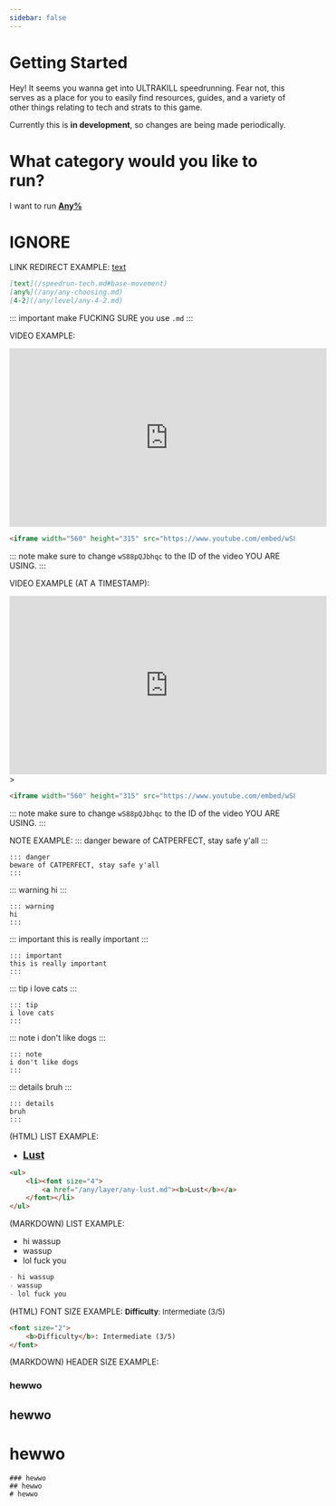 ```yaml
---
sidebar: false
---
```


# Getting Started
Hey! It seems you wanna get into ULTRAKILL speedrunning. Fear not, this serves
as a place for you to easily find resources, guides, and a variety of other things relating to tech and strats to this game.

Currently this is **in development**, so changes are being made periodically.

# What category would you like to run?

I want to run [**Any%**](/any/any-choosing.md)

# IGNORE

LINK REDIRECT EXAMPLE:
[text](/speedrun-tech.md#base-movement)
```md
[text](/speedrun-tech.md#base-movement)
[any%](/any/any-choosing.md)
[4-2](/any/level/any-4-2.md)
```
::: important
make FUCKING SURE you use `.md`
:::

VIDEO EXAMPLE:
<iframe width="560" height="315" src="https://www.youtube.com/embed/wS88pQJbhqc" frameborder="0" allow="accelerometer; autoplay; clipboard-write; encrypted-media; gyroscope; picture-in-picture" allowfullscreen></iframe>

```html
<iframe width="560" height="315" src="https://www.youtube.com/embed/wS88pQJbhqc" frameborder="0" allow="accelerometer; autoplay; clipboard-write; encrypted-media; gyroscope; picture-in-picture" allowfullscreen></iframe>
```

::: note
make sure to change `wS88pQJbhqc` to the ID of the video YOU ARE USING.
:::

VIDEO EXAMPLE (AT A TIMESTAMP):
<iframe width="560" height="315" src="https://www.youtube.com/embed/wS88pQJbhqc?start=7" frameborder="0" allow="accelerometer; autoplay; clipboard-write; encrypted-media; gyroscope; picture-in-picture" allowfullscreen></iframe>>

```html
<iframe width="560" height="315" src="https://www.youtube.com/embed/wS88pQJbhqc?start=7" frameborder="0" allow="accelerometer; autoplay; clipboard-write; encrypted-media; gyroscope; picture-in-picture" allowfullscreen></iframe>>
```

::: note
make sure to change `wS88pQJbhqc` to the ID of the video YOU ARE USING.
:::

NOTE EXAMPLE:
::: danger
beware of CATPERFECT, stay safe y'all
:::

```
::: danger
beware of CATPERFECT, stay safe y'all
:::
```

::: warning
hi
:::

```
::: warning
hi
:::
```

::: important
this is really important
:::

```
::: important
this is really important
:::
```

::: tip
i love cats
:::

```
::: tip
i love cats
:::
```

::: note
i don't like dogs
:::

```
::: note
i don't like dogs
:::
```

::: details
bruh
:::

```
::: details
bruh
:::
```

(HTML) LIST EXAMPLE:
<ul>
    <li><font size="4">
        <a href="/any/layer/any-lust.md"><b>Lust</b></a>
    </font></li>
</ul>

```html
<ul>
    <li><font size="4">
        <a href="/any/layer/any-lust.md"><b>Lust</b></a>
    </font></li>
</ul>
```

(MARKDOWN) LIST EXAMPLE:
- hi wassup
- wassup 
- lol fuck you

```md
- hi wassup
- wassup 
- lol fuck you
```

(HTML) FONT SIZE EXAMPLE:
<font size="2">
    <b>Difficulty</b>: Intermediate (3/5)
</font>

```html
<font size="2">
    <b>Difficulty</b>: Intermediate (3/5)
</font>
```

(MARKDOWN) HEADER SIZE EXAMPLE:
### hewwo
## hewwo
# hewwo

```
### hewwo
## hewwo
# hewwo
```